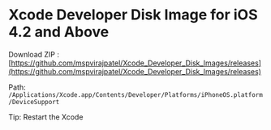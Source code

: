 # Xcode Developer Disk Image for iOS 4.2 and Above

Download ZIP : [https://github.com/mspvirajpatel/Xcode_Developer_Disk_Images/releases](https://github.com/mspvirajpatel/Xcode_Developer_Disk_Images/releases)

Path: `/Applications/Xcode.app/Contents/Developer/Platforms/iPhoneOS.platform/DeviceSupport`

Tip: Restart the Xcode

